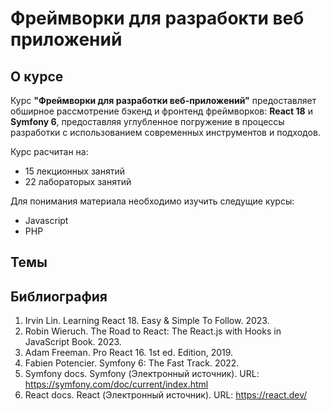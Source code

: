 # Фреймворки для разрабокти веб приложений

## О курсе

Курс **"Фреймворки для разработки веб-приложений"** предоставляет обширное рассмотрение бэкенд и фронтенд фреймворков: **React 18** и **Symfony 6**, предоставляя углубленное погружение в процессы разработки с использованием современных инструментов и подходов.

Курс расчитан на:
* 15 лекционных занятий
* 22 лабораторых занятий

Для понимания материала необходимо изучить следущие курсы:
* Javascript
* PHP

## Темы

## Библиография
1. Irvin Lin. Learning React 18. Easy & Simple To Follow. 2023.
2. Robin Wieruch. The Road to React: The React.js with Hooks in JavaScript Book. 2023.
3. Adam Freeman. Pro React 16. 1st ed. Edition, 2019.
4. Fabien Potencier. Symfony 6: The Fast Track. 2022.
5. Symfony docs. Symfony (Электронный источник). URL: https://symfony.com/doc/current/index.html
6. React docs. React (Электронный источник). URL: https://react.dev/